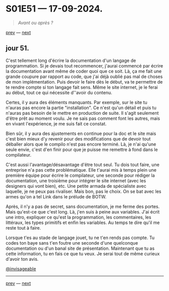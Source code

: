 # S01E51 — 17-09-2024.

> *Avant ou après ?*

[prev](S01E50-16-09-2024.md) — [next](S01E01-29-07-2024.md)

## jour 51.

C'est tellement long d'écrire la documentation d'un langage de programmation. Si je devais tout recommencer, j'aurai commencé par écrire la documentation avant même de coder quoi que ce soit. Là, ça me fait une grande coupure par rapport au code, que j'ai déjà oublié pas mal de choses de mon implémentation. Puis devoir le faire dès le début, va te permettre de te rendre compte si ton langage fait sens. Même le site internet, je le ferai au début, tout ce qui nécessite d''avoir du contenu.   

Certes, il y aura des éléments manquants. Par exemple, sur le site tu n'auras pas encore la partie "installation". Ce n'est qu'un détail et puis tu n'auras pas besoin de le mettre en production de suite. Il s'agit seulement d'être prêt au moment voulu. Je ne sais pas comment font les autres, mais en vivant l'expérience, je me suis fait ce constat.   

Bien sûr, il y aura des ajustements en continue pour la doc et le site mais c'est bien mieux d'y revenir pour des modifications que de devoir tout déballer alors que le compilo n'est pas encore terminé. Là, je n'ai qu'une seule envie, c'est d'en finir pour que je puisse me remettre à fond dans le compilateur.    

C'est aussi l'avantage/désavantage d'être tout seul. Tu dois tout faire, une entreprise n'a pas cette problématique. Elle t'aurai mis à temps plein une première équipe pour écrire le compilateur, une seconde pour rédiger la documentation, une troisième pour intégrer le site internet (avec les designers qui vont bien), etc. Une petite armada de spécialiste avec laquelle, je ne peux pas rivaliser. Mais bon, pas le choix. On se bat avec les armes qu'on a tel Link dans le prélude de BOTW.   

Après, il n'y a pas de secret, sans documentation, je me ferme des portes. Mais qu'est-ce que c'est long. Là, j'en suis à peine aux variables. J'ai écrit une intro, expliquer ce qu'est la programmation, les commentaires, les littéraux, les types primitifs et enfin les variables. Au temps te dire qu'il me reste tout à faire.   

Lorsque t'es au stade de langage jouet, tu ne t'en rends pas compte. Tu codes ton baye sans t'en foutre une seconde d'une quelconque documentation ou d'un banal site de présentation. Maintenant que tu as cette information, tu en fais ce que tu veux. Je serai tout de même curieux d'avoir ton avis.   

[@invisageable](https://twitter.com/invisageable)   

---

[prev](S01E50-16-09-2024.md) — [next](S01E01-29-07-2024.md)   
